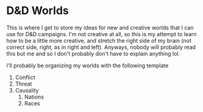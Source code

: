 # D&D Worlds

This is where I get to store my ideas for new and creative worlds that I can use for D&D campaigns. I'm not creative at all, so this is my attempt to learn how to be a little more creative, and stretch the right side of my brain (not correct side, right, as in right and left). Anyways, nobody will probably read this but me and so I don't probably don't have to explain anything lol. 

I'll probably be organizing my worlds with the following template

1. Conflict
2. Threat
3. Causality
    1. Nations
    2. Races